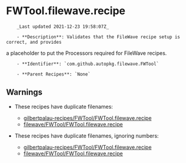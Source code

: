 # FWTool.filewave.recipe

        _Last updated 2021-12-23 19:58:07Z_

        - **Description**: Validates that the FileWave recipe setup is correct, and provides
a placeholder to put the Processors required for FileWave recipes.


        - **Identifier**: `com.github.autopkg.filewave.FWTool`

        - **Parent Recipes**: `None`

## Warnings

- These recipes have duplicate filenames:
    - [gilbertpalau-recipes/FWTool/FWTool.filewave.recipe](/autopkg-dupe-tracker/gilbertpalau-recipes/FWTool/FWTool.filewave.recipe)
    - [filewave/FWTool/FWTool.filewave.recipe](/autopkg-dupe-tracker/filewave/FWTool/FWTool.filewave.recipe)

- These recipes have duplicate filenames, ignoring numbers:
    - [gilbertpalau-recipes/FWTool/FWTool.filewave.recipe](/autopkg-dupe-tracker/gilbertpalau-recipes/FWTool/FWTool.filewave.recipe)
    - [filewave/FWTool/FWTool.filewave.recipe](/autopkg-dupe-tracker/filewave/FWTool/FWTool.filewave.recipe)